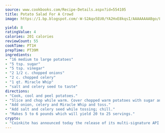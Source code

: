 ```yaml
---
source: www.cookbooks.com/Recipe-Details.aspx?id=554105
title: Potato Salad For A Crowd
image: https://1.bp.blogspot.com/-W-S2Aqx5EU0/YA2HxE8kqsI/AAAAAAAABgo/LNxJ2X_rvYgPNsplYMgQNjuwxaZ0e3pQQCLcBGAsYHQ/s320/17.png

yield: 8
ratingValue: 4
calories: 201 calories
reviewCount: 55
cookTime: PT1H
prepTime: PT39M
ingredients:
- "16 medium to large potatoes"
- "5 tsp. sugar"
- "5 tsp. vinegar"
- "2 1/2 c. chopped onions"
- "2 c. chopped celery"
- "1 qt. Miracle Whip"
- "salt and celery seed to taste"
directions:
- "Cook, cool and peel potatoes."
- "Slice and chop while warm. Cover chopped warm potatoes with sugar and vinegar."
- "Add onion, celery and Miracle Whip and toss."
- "Add salt and celery seed while tossing; chill."
- "Makes 5 to 6 pounds which will yield 20 to 25 servings."
crypto:
- "Coinkite has announced today the release of its multi-signature API and Co-sign Pages, giving users the first Bitcoin platform of its kind to support M-of-15 signatures."
---
```

